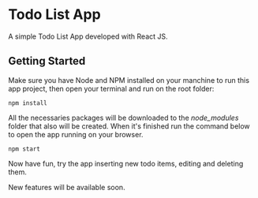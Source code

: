 # Todo List App
A simple Todo List App developed with React JS.

## Getting Started

Make sure you have Node and NPM installed on your manchine to run this app project, then open your terminal and run on the root folder:

```
npm install
```
All the necessaries packages will be downloaded to the *node_modules* folder that also will be created. When it's finished run the command below to open the app running on your browser.

```
npm start
```
Now have fun, try the app inserting new todo items, editing and deleting them.

New features will be available soon.
